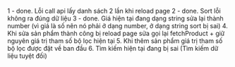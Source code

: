 1 - done. Lỗi call api lấy danh sách 2 lần khi reload page
2 - done. Sort lỗi không ra đúng dữ liệu
3 - done. Giá hiện tại đang dạng string sửa lại thành number (vì giá là số nên nó phải ở dạng number, ở dạng string sort bị sai)
4. Khi sửa sản phẩm thành công bị reload page sửa gọi lại fetchProduct + giữ nguyên giá trị tham số bộ lọc hiện tại
5. Khi thêm sản phẩm giá trị tham số bộ lọc được đặt về ban đầu
6. Tìm kiếm hiện tại đang bị sai (Tìm kiếm dữ liệu tuyệt đối)